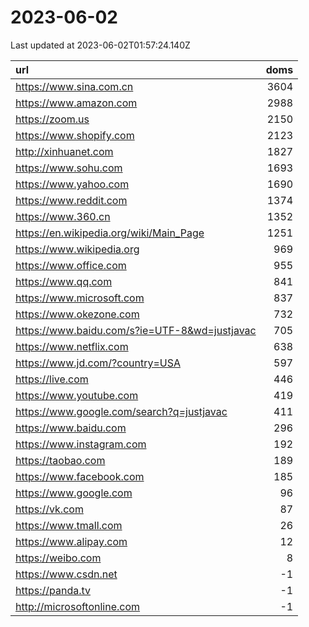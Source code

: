 # 2023-06-02

<!-- BEGIN -->
Last updated at 2023-06-02T01:57:24.140Z

url | doms
:- | -:
https://www.sina.com.cn | 3604
https://www.amazon.com | 2988
https://zoom.us | 2150
https://www.shopify.com | 2123
http://xinhuanet.com | 1827
https://www.sohu.com | 1693
https://www.yahoo.com | 1690
https://www.reddit.com | 1374
https://www.360.cn | 1352
https://en.wikipedia.org/wiki/Main_Page | 1251
https://www.wikipedia.org | 969
https://www.office.com | 955
https://www.qq.com | 841
https://www.microsoft.com | 837
https://www.okezone.com | 732
https://www.baidu.com/s?ie=UTF-8&wd=justjavac | 705
https://www.netflix.com | 638
https://www.jd.com/?country=USA | 597
https://live.com | 446
https://www.youtube.com | 419
https://www.google.com/search?q=justjavac | 411
https://www.baidu.com | 296
https://www.instagram.com | 192
https://taobao.com | 189
https://www.facebook.com | 185
https://www.google.com | 96
https://vk.com | 87
https://www.tmall.com | 26
https://www.alipay.com | 12
https://weibo.com | 8
https://www.csdn.net | -1
https://panda.tv | -1
http://microsoftonline.com | -1
<!-- END -->
